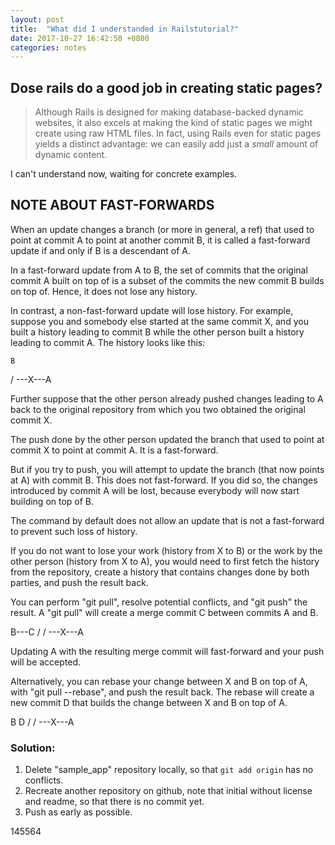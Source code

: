 ```yaml
---
layout: post
title:  "What did I understanded in Railstutorial?"
date: 2017-10-27 16:42:50 +0800
categories: notes
---
```


## Dose rails do a good job in creating static pages?

> Although Rails is designed for making database-backed dynamic websites, it also excels at making the kind of static pages we might create using raw HTML files. In fact, using Rails even for static pages yields a distinct advantage: we can easily add just a *small* amount of dynamic content.

I can't understand now, waiting for concrete examples.

## NOTE ABOUT FAST-FORWARDS

When an update changes a branch (or more in general, a ref) that used to point at commit A to point at another commit B, it is called a fast-forward update if and only if B is a descendant of A.

In a fast-forward update from A to B, the set of commits that the original commit A built on top of is a subset of the commits the new commit B builds on top of. Hence, it does not lose any history.

In contrast, a non-fast-forward update will lose history. For example, suppose you and somebody else started at the same commit X, and you built a history leading to commit B while the other person built a history leading to commit A. The history looks like this:

    B
   /
---X---A

Further suppose that the other person already pushed changes leading to A back to the original repository from which you two obtained the original commit X.

The push done by the other person updated the branch that used to point at commit X to point at commit A. It is a fast-forward.

But if you try to push, you will attempt to update the branch (that now points at A) with commit B. This does not fast-forward. If you did so, the changes introduced by commit A will be lost, because everybody will now start building on top of B.

The command by default does not allow an update that is not a fast-forward to prevent such loss of history.

If you do not want to lose your work (history from X to B) or the work by the other person (history from X to A), you would need to first fetch the history from the repository, create a history that contains changes done by both parties, and push the result back.

You can perform "git pull", resolve potential conflicts, and "git push" the result. A "git pull" will create a merge commit C between commits A and B.

   B---C
  /   /
---X---A

Updating A with the resulting merge commit will fast-forward and your push will be accepted.

Alternatively, you can rebase your change between X and B on top of A, with "git pull --rebase", and push the result back. The rebase will create a new commit D that builds the change between X and B on top of A.

   B   D
  /   /
---X---A

### Solution:

1. Delete "sample_app" repository locally, so that `git add origin` has no conflicts.
2. Recreate another repository on github, note that initial without license and readme, so that there is no commit yet.
3. Push as early as possible.

145564